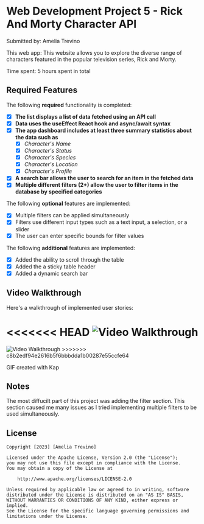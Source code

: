 # Web Development Project 5 - Rick And Morty Character API

Submitted by: Amelia Trevino

This web app: This website allows you to explore the diverse range of characters 
              featured in the popular television series, Rick and Morty.

Time spent: 5 hours spent in total

## Required Features

The following **required** functionality is completed:

- [x] **The list displays a list of data fetched using an API call**
- [x] **Data uses the useEffect React hook and async/await syntax**
- [x] **The app dashboard includes at least three summary statistics about the data such as**
  - [x] *Character's Name*
  - [x] *Character's Status*
  - [x] *Character's Species*
  - [x] *Character's Location*
  - [x] *Character's Profile*
- [x] **A search bar allows the user to search for an item in the fetched data**
- [x] **Multiple different filters (2+) allow the user to filter items in the database by specified categories**

The following **optional** features are implemented:

- [x] Multiple filters can be applied simultaneously
- [x] Filters use different input types such as a text input, a selection, or a slider
- [x] The user can enter specific bounds for filter values

The following **additional** features are implemented:

* [x] Added the ability to scroll through the table
* [x] Added the a sticky table header
* [x] Added a dynamic search bar

## Video Walkthrough

Here's a walkthrough of implemented user stories:

<<<<<<< HEAD
<img src='./rick-and-morty-characters/src/assets/project5.gif' title='Video Walkthrough' width='' alt='Video Walkthrough' />
=======
<img src='https://i.imgur.com/UONQetV.gif' title='Video Walkthrough' width='' alt='Video Walkthrough' />
>>>>>>> c8b2edf94e2616b5f6bbbdda1b00287e55ccfe64

<!-- Replace this with whatever GIF tool you used! -->
GIF created with Kap
<!-- Recommended tools:
[Kap](https://getkap.co/) for macOS
[ScreenToGif](https://www.screentogif.com/) for Windows
[peek](https://github.com/phw/peek) for Linux. -->

## Notes

The most diffucilt part of this project was adding the filter section. This section caused me many issues as I tried implementing multiple filters to be used simultaneously. 

## License

    Copyright [2023] [Amelia Trevino]

    Licensed under the Apache License, Version 2.0 (the "License");
    you may not use this file except in compliance with the License.
    You may obtain a copy of the License at

        http://www.apache.org/licenses/LICENSE-2.0

    Unless required by applicable law or agreed to in writing, software
    distributed under the License is distributed on an "AS IS" BASIS,
    WITHOUT WARRANTIES OR CONDITIONS OF ANY KIND, either express or implied.
    See the License for the specific language governing permissions and
    limitations under the License.
